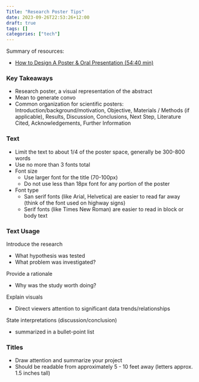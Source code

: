 ```yaml
---
Title: "Research Poster Tips"
date: 2023-09-26T22:53:26+12:00
draft: true
tags: []
categories: ["tech"]
---
```


Summary of resources:
- [How to Design A Poster & Oral Presentation (54:40 min)](https://fitchburgstate.libguides.com/posterdesign)


### Key Takeaways

- Research poster, a visual representation of the abstract
- Mean to generate convo
- Common organization for scientific posters: Introduction/background/motivation, Objective, Materials / Methods (if applicable), Results, Discussion, Conclusions, Next Step, Literature Cited, Acknowledgements, Further Information


### Text
- Limit the text to about 1/4 of the poster space, generally be 300-800 words
- Use no more than 3 fonts total
- Font size
    - Use larger font for the title (70-100px)
    - Do not use less than 18px font for any portion of the poster
- Font type
    - San serif fonts (like Arial, Helvetica) are easier to read far away (think of the font used on highway signs)
    - Serif fonts (like Times New Roman) are easier to read in block or body text

### Text Usage
Introduce the research
- What hypothesis was tested
- What problem was investigated?

Provide a rationale
- Why was the study worth doing?

Explain visuals
- Direct viewers attention to significant data trends/relationships

State interpretations (discussion/conclusion) 
- summarized in a bullet-point list

### Titles
- Draw attention and summarize your project
- Should be readable from approximately 5 - 10 feet away (letters approx. 1.5 inches tall)

